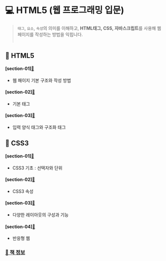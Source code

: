 # 💻 HTML5 (웹 프로그래밍 입문)
> `태그`, `요소`, `속성`의 의미를 이해하고, **HTML태그, CSS, 자바스크립트**를 사용해 웹 페이지를 작성하는 방법을 익힙니다.  <br> <br>


## 📝 HTML5
 #### [section-01][📌](https://github.com/zhzkdls/TIL/blob/main/Assets/HTML/Step01/Web%20Page%20Basic%20Structure.md)
   * 웹 패이지 기본 구조와 작성 방법
 
 #### [section-02][📌](https://github.com/zhzkdls/TIL/blob/main/Assets/HTML/Step01/Basic%20Tag%20.md)
   * 기본 태그
 
 #### [section-03][📌](https://github.com/zhzkdls/TIL/blob/main/Assets/HTML/Step01/Input%20Form%20Tags%20and%20Structured%20Tags.md)
   * 입력 양식 태그와 구조화 태그


## 📝 CSS3 
 #### [section-01][📌](https://github.com/zhzkdls/TIL/blob/main/Assets/CSS/Step01/CSS%20Basic_Selectors_Units.md)
   * CSS3 기초 : 선택자와 단위
 
 #### [section-02][📌](https://github.com/zhzkdls/TIL/blob/main/Assets/CSS/Step01/CSS3_Properties.md)
   * CSS3 속성
 
 #### [section-03][📌]()
   * 다양한 레이아웃의 구성과 기능

 #### [section-04][📌]()
   * 반응형 웹

### [📝 책 정보](http://www.yes24.com/Product/Goods/97828117)
